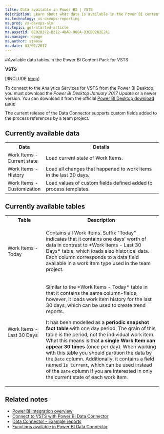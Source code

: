 ```yaml
---
title: Data available in Power BI | VSTS
description: Learn about what data is available in the Power BI content pack for Visual Studio Team Services (VSTS)  
ms.technology: vs-devops-reporting
ms.prod: vs-devops-alm
ms.topic: get-started-article  
ms.assetid: 8E92B372-B312-4BAD-960A-B3CB0202E2A1  
ms.manager: douge
ms.author: stansw
ms.date: 03/02/2017
---
```


#Available data tables in the Power BI Content Pack for VSTS

<b>VSTS</b>

[!INCLUDE [temp](../_shared/analytics-preview.md)]

To connect to the Analytics Services for VSTS from the Power BI Desktop, you must download the *Power BI Desktop January 2017 Update* or a newer version. You can download it from the official [Power BI Desktop download page](https://powerbi.microsoft.com/desktop/).

The current release of the Data Connector supports custom fields added to the process references by a team project. 

<!---
In the first release of the Data Connector we aimed to overcome the limitations of Content Pack in terms of process customization.
I wouldn't add this statement. 
--> 

## Currently available data  
<table width="100%">
    <tr>
        <th width="25%">Data</th>
        <th width="75%">Details</th>
    </tr>
    <tr>
        <td>Work Items - Current state</td>
        <td>Load current state of Work Items.</td>
    </tr>
    <tr>
        <td>Work Items - History</td>
        <td>Load all changes that happened to work items in the last 30 days.</td>
    </tr>
    <tr>
        <td>Work Items - Customization</td>
        <td>Load values of custom fields defined added to process templates.</td>
    </tr>
</table>

## Currently available tables

<table width="100%">
    <tr >
        <th width="25%">Table</th>
        <th width="75%">Description</th>
    </tr>
    <tr>
        <td>Work Items - Today</td>
        <td>
            <p>Contains all Work Items.
            Suffix "Today" indicates that it contains one days' worth of data in contrast to *Work Items - Last 30 Days* table, which loads also historical data.
            Each column corresponds to a data field available in a work item type used in the team project.
            </p>
        </td>
    </tr>
    <tr>
        <td>Work Items - Last 30 Days</td>
        <td>
            <p>Similar to the *Work Items - Today* table in that it contains the same column-fields, however, it loads work item history for the last 30 days, which can be used to create trend reports.</p>
            <p>It has been modelled as a <b>periodic snapshot fact table</b> with one day period.
            The grain of this table is the period, not the individual work item.
            What this means is that <b>a single Work Item can appear 30 times</b> (once per day).
            When working with this table you should partition the data by the <code>Date</code> column.
            Additionally, it contains a field named <code>Is Current</code>, which can be used instead of the <code>Date</code> column if you are interested in only the current state of each work item.
            </p>
        </td>
    </tr>
</table>

## Related notes  
- [Power BI integration overview](overview.md)
- [Connect to VSTS with Power BI Data Connector](./data-connector-connect.md)
- [Data Connector - Example reports](./data-connector-examples.md)
- [Functions available in Power BI Data Connector](data-connector-functions.md) 